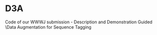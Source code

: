 # D3A
Code of our WWWJ submission - Description and Demonstration Guided \\Data Augmentation for Sequence Tagging
